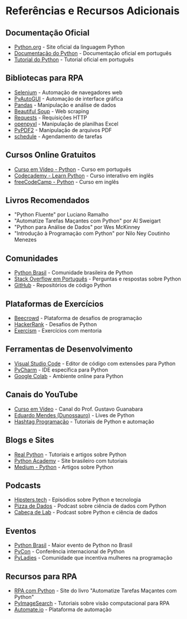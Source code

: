 # Referências e Recursos Adicionais

## Documentação Oficial
- [Python.org](https://www.python.org/) - Site oficial da linguagem Python
- [Documentação do Python](https://docs.python.org/pt-br/3/) - Documentação oficial em português
- [Tutorial do Python](https://docs.python.org/pt-br/3/tutorial/index.html) - Tutorial oficial em português

## Bibliotecas para RPA
- [Selenium](https://selenium-python.readthedocs.io/) - Automação de navegadores web
- [PyAutoGUI](https://pyautogui.readthedocs.io/) - Automação de interface gráfica
- [Pandas](https://pandas.pydata.org/docs/) - Manipulação e análise de dados
- [Beautiful Soup](https://www.crummy.com/software/BeautifulSoup/bs4/doc/) - Web scraping
- [Requests](https://docs.python-requests.org/) - Requisições HTTP
- [openpyxl](https://openpyxl.readthedocs.io/) - Manipulação de planilhas Excel
- [PyPDF2](https://pypdf2.readthedocs.io/) - Manipulação de arquivos PDF
- [schedule](https://schedule.readthedocs.io/) - Agendamento de tarefas

## Cursos Online Gratuitos
- [Curso em Vídeo - Python](https://www.cursoemvideo.com/curso/python-3-mundo-1/) - Curso em português
- [Codecademy - Learn Python](https://www.codecademy.com/learn/learn-python-3) - Curso interativo em inglês
- [freeCodeCamp - Python](https://www.freecodecamp.org/learn/scientific-computing-with-python/) - Curso em inglês

## Livros Recomendados
- "Python Fluente" por Luciano Ramalho
- "Automatize Tarefas Maçantes com Python" por Al Sweigart
- "Python para Análise de Dados" por Wes McKinney
- "Introdução à Programação com Python" por Nilo Ney Coutinho Menezes

## Comunidades
- [Python Brasil](https://python.org.br/) - Comunidade brasileira de Python
- [Stack Overflow em Português](https://pt.stackoverflow.com/questions/tagged/python) - Perguntas e respostas sobre Python
- [GitHub](https://github.com/topics/python) - Repositórios de código Python

## Plataformas de Exercícios
- [Beecrowd](https://www.beecrowd.com.br/) - Plataforma de desafios de programação
- [HackerRank](https://www.hackerrank.com/domains/python) - Desafios de Python
- [Exercism](https://exercism.org/tracks/python) - Exercícios com mentoria

## Ferramentas de Desenvolvimento
- [Visual Studio Code](https://code.visualstudio.com/) - Editor de código com extensões para Python
- [PyCharm](https://www.jetbrains.com/pycharm/) - IDE específica para Python
- [Google Colab](https://colab.research.google.com/) - Ambiente online para Python

## Canais do YouTube
- [Curso em Vídeo](https://www.youtube.com/user/cursosemvideo) - Canal do Prof. Gustavo Guanabara
- [Eduardo Mendes (Dunossauro)](https://www.youtube.com/c/Dunossauro) - Lives de Python
- [Hashtag Programação](https://www.youtube.com/c/HashtagProgramação) - Tutoriais de Python e automação

## Blogs e Sites
- [Real Python](https://realpython.com/) - Tutoriais e artigos sobre Python
- [Python Academy](https://pythonacademy.com.br/) - Site brasileiro com tutoriais
- [Medium - Python](https://medium.com/tag/python) - Artigos sobre Python

## Podcasts
- [Hipsters.tech](https://hipsters.tech/) - Episódios sobre Python e tecnologia
- [Pizza de Dados](https://pizzadedados.com/) - Podcast sobre ciência de dados com Python
- [Cabeça de Lab](https://www.cabecadelab.com.br/) - Podcast sobre Python e ciência de dados

## Eventos
- [Python Brasil](https://pythonbrasil.org.br/) - Maior evento de Python no Brasil
- [PyCon](https://pycon.org/) - Conferência internacional de Python
- [PyLadies](https://brasil.pyladies.com/) - Comunidade que incentiva mulheres na programação

## Recursos para RPA
- [RPA com Python](https://automatetheboringstuff.com/) - Site do livro "Automatize Tarefas Maçantes com Python"
- [PyImageSearch](https://pyimagesearch.com/) - Tutoriais sobre visão computacional para RPA
- [Automate.io](https://automate.io/) - Plataforma de automação
